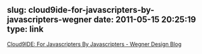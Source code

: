 slug: cloud9ide-for-javascripters-by-javascripters-wegner
date: 2011-05-15 20:25:19
type: link
---

[Cloud9IDE: For Javascripters By Javascripters - Wegner Design Blog](http://wegnerdesign.com/tools/cloud9ide-for-javascripters-by-javascripters/)
